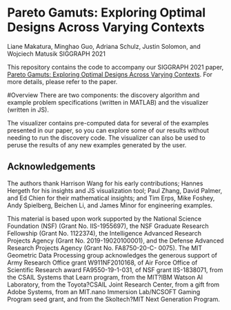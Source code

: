 # Pareto Gamuts: Exploring Optimal Designs Across Varying Contexts
Liane Makatura, Minghao Guo, Adriana Schulz, Justin Solomon, and Wojciech Matusik
SIGGRAPH 2021

This repository contains the code to accompany our SIGGRAPH 2021 paper, [Pareto Gamuts: Exploring Optimal Designs Across Varying Contexts](http://paretogamuts.csail.mit.edu). For more details, please refer to the paper.

#Overview
There are two components: the discovery algorithm and example problem specifications (written in MATLAB) and the visualizer (written in JS). 

The visualizer contains pre-computed data for several of the examples presented in our paper, so you can explore some of our results without needing to run the discovery code. 
The visualizer can also be used to peruse the results of any new examples generated by the user.


## Acknowledgements

The authors thank Harrison Wang for his early contributions; Hannes Hergeth for his insights and JS visualization tool; Paul Zhang, David Palmer, and Ed Chien for their mathematical insights; and Tim Erps, Mike Foshey, Andy Spielberg, Beichen Li, and James Minor for engineering examples.

This material is based upon work supported by the National Science Foundation (NSF) (Grant No. IIS-1955697), the NSF Graduate Research Fellowship (Grant No. 1122374), the Intelligence Advanced Research Projects Agency (Grant No. 2019-19020100001), and the Defense Advanced Research Projects Agency (Grant No. FA8750-20-C- 0075). The MIT Geometric Data Processing group acknowledges the generous support of Army Research Office grant W911NF2010168, of Air Force Office of Scientific Research award FA9550-19-1-031, of NSF grant IIS-1838071, from the CSAIL Systems that Learn program, from the MIT?IBM Watson AI Laboratory, from the Toyota?CSAIL Joint Research Center, from a gift from Adobe Systems, from an MIT.nano Immersion Lab/NCSOFT Gaming Program seed grant, and from the Skoltech?MIT Next Generation Program.
